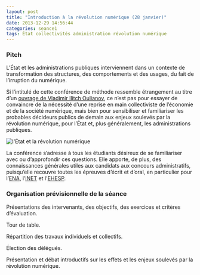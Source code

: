 ```yaml
---
layout: post
title: "Introduction à la révolution numérique (28 janvier)"
date: 2013-12-29 14:56:44
categories: seance1
tags: État collectivités administration révolution numérique
---
```


### Pitch

L’État et les administrations publiques interviennent dans un
contexte de transformation des structures, des comportements et des
usages, du fait de l’irruption du numérique.

Si l’intitulé de cette conférence de méthode ressemble étrangement
au titre d’un [ouvrage de Vladimir Ilitch Oulianov][etat-rev], ce
n’est pas pour essayer de convaincre de la nécessité d’une reprise
en main collectiviste de l’économie et de la société numérique,
mais bien pour sensibiliser et familiariser les probables décideurs
publics de demain aux enjeux soulevés par la révolution numérique,
pour l’État et, plus généralement, les administrations publiques.

<p class="center">
<img class="thumbnail" alt="l'État et la révolution numérique"
     src="{{ site.url }}/pics/etat-revolution-num.jpg" />
</p>

La conférence s’adresse à tous les étudiants désireux de se
familiariser avec ou d’approfondir ces questions. Elle apporte, de
plus, des connaissances générales utiles aux candidats aux concours
administratifs, puisqu’elle recouvre toutes les épreuves d’écrit
et d’oral, en particulier pour l’[ENA][], l’[INET][] et l'[EHESP][].

### Organisation prévisionnelle de la séance

Présentations des intervenants, des objectifs, des exercices et
critères d’évaluation.

Tour de table.

Répartition des travaux individuels et collectifs.

Élection des délégués.

Présentation et débat introductifs sur les effets et les enjeux
soulevés par la révolution numérique.

[etat-rev]: http://fr.wikipedia.org/wiki/L%27%C3%89tat_et_la_R%C3%A9volution
[ENA]: http://www.ena.fr
[INET]: http://www.inet.cnfpt.fr
[EHESP]: http://www.ehesp.fr/formation/formations-fonction.../directeur-dhopital/
